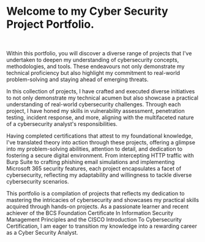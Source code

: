 # Welcome to my Cyber Security Project Portfolio.
</br>

Within this portfolio, you will discover a diverse range of projects that I've undertaken to deepen my understanding of cybersecurity concepts, methodologies, and tools. These endeavours not only demonstrate my technical proficiency but also highlight my commitment to real-world problem-solving and staying ahead of emerging threats. </br>

In this collection of projects, I have crafted and executed diverse initiatives to not only demonstrate my technical acumen but also showcase a practical understanding of real-world cybersecurity challenges. Through each project, I have honed my skills in vulnerability assessment, penetration testing, incident response, and more, aligning with the multifaceted nature of a cybersecurity analyst's responsibilities. </br>

Having completed certifications that attest to my foundational knowledge, I've translated theory into action through these projects, offering a glimpse into my problem-solving abilities, attention to detail, and dedication to fostering a secure digital environment. From intercepting HTTP traffic with Burp Suite to crafting phishing email simulations and implementing Microsoft 365 security features, each project encapsulates a facet of cybersecurity, reflecting my adaptability and willingness to tackle diverse cybersecurity scenarios. </br>

This portfolio is a compilation of projects that reflects my dedication to mastering the intricacies of cybersecurity and showcases my practical skills acquired through hands-on projects. As a passionate learner and recent achiever of the BCS Foundation Certificate In Information Security Management Principles and the CISCO Introduction To Cybersecurity Certification, I am eager to transition my knowledge into a rewarding career as a Cyber Security Analyst.
